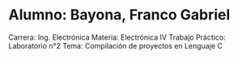 # Alumno: Bayona, Franco Gabriel
Carrera: Ing. Electrónica
Materia: Electrónica IV
Trabajo Práctico: Laboratorio n°2
Tema:  Compilación de proyectos en Lenguaje C